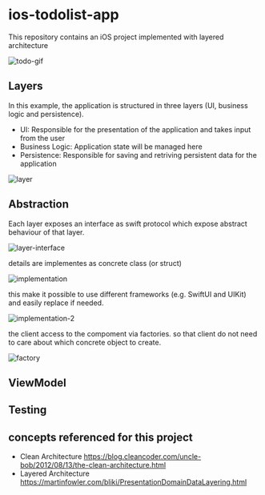 # ios-todolist-app
This repository contains an iOS project implemented with layered architecture

![todo-gif](https://github.com/yyasutakee/ios-todolist-app/assets/11753499/87279491-b740-40dc-9f3b-aed138fdcb5f)

## Layers

In this example, the application is structured in three layers (UI, business logic and persistence).

* UI: Responsible for the presentation of the application and takes input from the user
* Business Logic: Application state will be managed here
* Persistence: Responsible for saving and retriving persistent data for the application

![layer](https://github.com/yyasutakee/ios-todolist-app/assets/11753499/1013dfe7-b278-4df1-9e73-ce0ecf6d63ad)

## Abstraction

Each layer exposes an interface as swift protocol which expose abstract behaviour of that layer.

![layer-interface](https://github.com/yyasutakee/ios-todolist-app/assets/11753499/f9979da3-2cc0-46ef-909c-5be9109fefa2)

details are implementes as concrete class (or struct)

![implementation](https://github.com/yyasutakee/ios-todolist-app/assets/11753499/5b33ed33-3ec5-409d-87eb-18bd59057560)

this make it possible to use different frameworks (e.g. SwiftUI and UIKit) and easily replace if needed. 

![implementation-2](https://github.com/yyasutakee/ios-todolist-app/assets/11753499/b6713243-a9a8-470e-bfdb-2e85e752dde9)

the client access to the compoment via factories. so that client do not need to care about
which concrete object to create. 

![factory](https://github.com/yyasutakee/ios-todolist-app/assets/11753499/4079e560-f6ea-46dc-9de1-d1ee1553a9c3)

## ViewModel

## Testing

## concepts referenced for this project

* Clean Architecture https://blog.cleancoder.com/uncle-bob/2012/08/13/the-clean-architecture.html
* Layered Architecture https://martinfowler.com/bliki/PresentationDomainDataLayering.html






